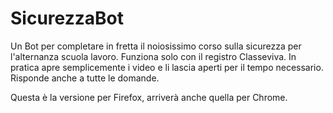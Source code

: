 # SicurezzaBot
Un Bot per completare in fretta il noiosissimo corso sulla sicurezza per l'alternanza scuola lavoro. Funziona solo con il registro Classeviva. In pratica apre semplicemente i video e li lascia aperti per il tempo necessario. Risponde anche a tutte le domande.

Questa è la versione per Firefox, arriverà anche quella per Chrome.

